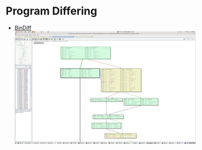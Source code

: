 # Program Differing
- [BinDiff](https://www.zynamics.com/software.html)  
  ![](images/BinDiff-CombinedView.png)